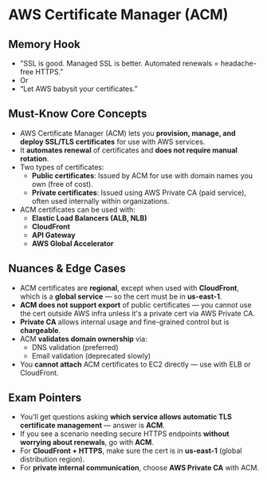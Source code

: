 # AWS Certificate Manager (ACM)

## Memory Hook

- "SSL is good. Managed SSL is better. Automated renewals = headache-free HTTPS."
- Or
- “Let AWS babysit your certificates.”

## Must-Know Core Concepts

- AWS Certificate Manager (ACM) lets you **provision, manage, and deploy SSL/TLS certificates** for use with AWS services.
- It **automates renewal** of certificates and **does not require manual rotation**.
- Two types of certificates:
  - **Public certificates**: Issued by ACM for use with domain names you own (free of cost).
  - **Private certificates**: Issued using AWS Private CA (paid service), often used internally within organizations.
- ACM certificates can be used with:
  - **Elastic Load Balancers (ALB, NLB)**
  - **CloudFront**
  - **API Gateway**
  - **AWS Global Accelerator**

## Nuances & Edge Cases

- ACM certificates are **regional**, except when used with **CloudFront**, which is a **global service** — so the cert must be in **us-east-1**.
- **ACM does not support export** of public certificates — you cannot use the cert outside AWS infra unless it's a private cert via AWS Private CA.
- **Private CA** allows internal usage and fine-grained control but is **chargeable**.
- ACM **validates domain ownership** via:
  - DNS validation (preferred)
  - Email validation (deprecated slowly)
- You **cannot attach** ACM certificates to EC2 directly — use with ELB or CloudFront.

## Exam Pointers

- You’ll get questions asking **which service allows automatic TLS certificate management** — answer is **ACM**.
- If you see a scenario needing secure HTTPS endpoints **without worrying about renewals**, go with **ACM**.
- For **CloudFront + HTTPS**, make sure the cert is in **us-east-1** (global distribution region).
- For **private internal communication**, choose **AWS Private CA** with ACM.
